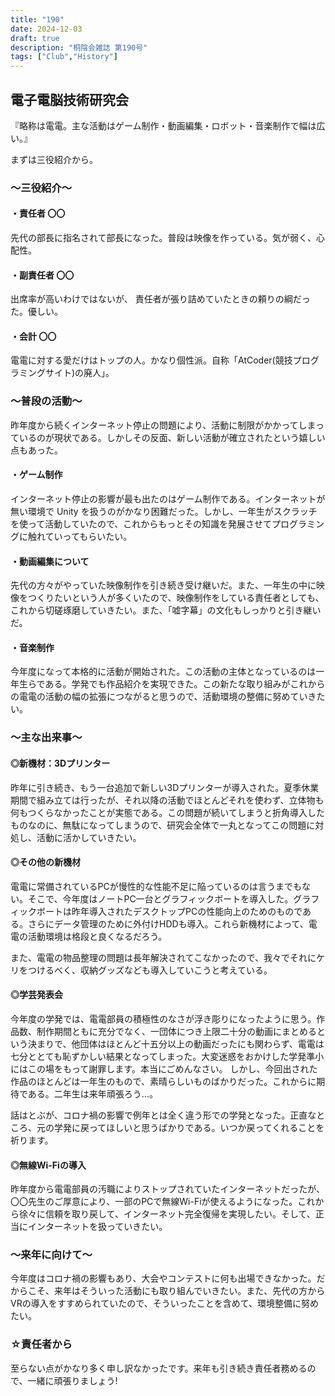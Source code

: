 ```yaml
---
title: "190"
date: 2024-12-03
draft: true
description: "桐陰会雑誌 第190号"
tags: ["Club","History"]
---
```


## 電子電脳技術研究会
『略称は電電。主な活動はゲーム制作・動画編集・ロボット・音楽制作で幅は広い。』

まずは三役紹介から。 

### ～三役紹介～

#### ・責任者 〇〇
先代の部長に指名されて部長になった。普段は映像を作っている。気が弱く、心配性。

#### ・副責任者 〇〇
出席率が高いわけではないが、 責任者が張り詰めていたときの頼りの綱だった。優しい。

#### ・会計 〇〇
電電に対する愛だけはトップの人。かなり個性派。自称「AtCoder(競技プログラミングサイト)の廃人」。

### ～普段の活動～
昨年度から続くインターネット停止の問題により、活動に制限がかかってしまっているのが現状である。しかしその反面、新しい活動が確立されたという嬉しい点もあった。

#### ・ゲーム制作
インターネット停止の影響が最も出たのはゲーム制作である。インターネットが無い環境で Unity を扱うのがかなり困難だった。しかし、一年生がスクラッチを使って活動していたので、これからもっとその知識を発展させてプログラミングに触れていってもらいたい。

#### ・動画編集について
先代の方々がやっていた映像制作を引き続き受け継いだ。また、一年生の中に映像をつくりたいという人が多くいたので、映像制作をしている責任者としても、これから切磋琢磨していきたい。また、「嘘字幕」の文化もしっかりと引き継いだ。

#### ・音楽制作
今年度になって本格的に活動が開始された。この活動の主体となっているのは一年生らである。学発でも作品紹介を実現できた。この新たな取り組みがこれからの電電の活動の幅の拡張につながると思うので、活動環境の整備に努めていきたい。

### ～主な出来事～

#### ◎新機材：3Dプリンター
昨年に引き続き、もう一台追加で新しい3Dプリンターが導入された。夏季休業期間で組み立ては行ったが、それ以降の活動でほとんどそれを使わず、立体物も何もつくらなかったことが実態である。この問題が続いてしまうと折角導入したものなのに、無駄になってしまうので、研究会全体で一丸となってこの問題に対処し、活動に活かしていきたい。

#### ◎その他の新機材
電電に常備されているPCが慢性的な性能不足に陥っているのは言うまでもない。そこで、今年度はノートPC一台とグラフィックボートを導入した。グラフィックボートは昨年導入されたデスクトップPCの性能向上のためのものである。さらにデータ管理のために外付けHDDも導入。これら新機材によって、電電の活動環境は格段と良くなるだろう。

また、電電の物品整理の問題は長年解決されてこなかったので、我々でそれにケリをつけるべく、収納グッズなども導入していこうと考えている。

#### ◎学芸発表会
今年度の学発では、電電部員の積極性のなさが浮き彫りになったように思う。作品数、制作期間ともに充分でなく、一団体につき上限二十分の動画にまとめるという決まりで、他団体はほとんど十五分以上の動画だったにも関わらず、電電は七分ととても恥ずかしい結果となってしまった。大変迷惑をおかけした学発準小にはこの場をもって謝罪します。本当にごめんなさい。
しかし、今回出された作品のほとんどは一年生のもので、素晴らしいものばかりだった。これからに期待である。二年生は来年頑張ろう…。

話はとぶが、コロナ禍の影響で例年とは全く違う形での学発となった。正直なところ、元の学発に戻ってほしいと思うばかりである。いつか戻ってくれることを祈ります。

#### ◎無線Wi-Fiの導入
昨年度から電電部員の汚職によりストップされていたインターネットだったが、〇〇先生のご厚意により、一部のPCで無線Wi-Fiが使えるようになった。これから徐々に信頼を取り戻して、インターネット完全復帰を実現したい。そして、正当にインターネットを扱っていきたい。

### ～来年に向けて～
今年度はコロナ禍の影響もあり、大会やコンテストに何も出場できなかった。だからこそ、来年はそういった活動にも取り組んでいきたい。また、先代の方からVRの導入をすすめられていたので、そういったことを含めて、環境整備に努めたい。

### ☆責任者から
至らない点がかなり多く申し訳なかったです。来年も引き続き責任者務めるので、一緒に頑張りましょう!